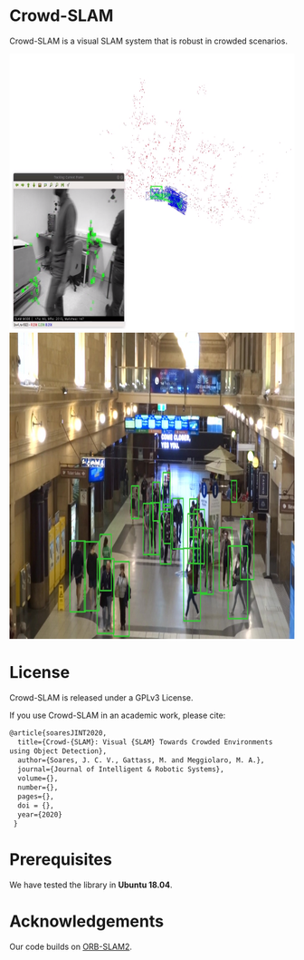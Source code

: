 # Crowd-SLAM

Crowd-SLAM is a visual SLAM system that is robust in crowded scenarios.

<img src="images/example.png"
width="773" height="489" /></a>
<img src="images/MOT20-01_CYTi.jpg" 
width="960" height="540" /></a>

# License

Crowd-SLAM is released under a GPLv3 License.

If you use Crowd-SLAM in an academic work, please cite:

    @article{soaresJINT2020,
      title={Crowd-{SLAM}: Visual {SLAM} Towards Crowded Environments using Object Detection},
      author={Soares, J. C. V., Gattass, M. and Meggiolaro, M. A.},
      journal={Journal of Intelligent & Robotic Systems},
      volume={},
      number={},
      pages={},
      doi = {},
      year={2020}
     }
     
# Prerequisites
We have tested the library in **Ubuntu 18.04**.

# Acknowledgements
Our code builds on [ORB-SLAM2](https://github.com/raulmur/ORB_SLAM2).
